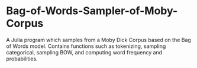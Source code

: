 # Bag-of-Words-Sampler-of-Moby-Corpus
A Julia program which samples from a Moby Dick Corpus based on the Bag of Words model. Contains functions such as tokenizing, sampling categorical, sampling BOW, and computing word frequency and probabilities. 
